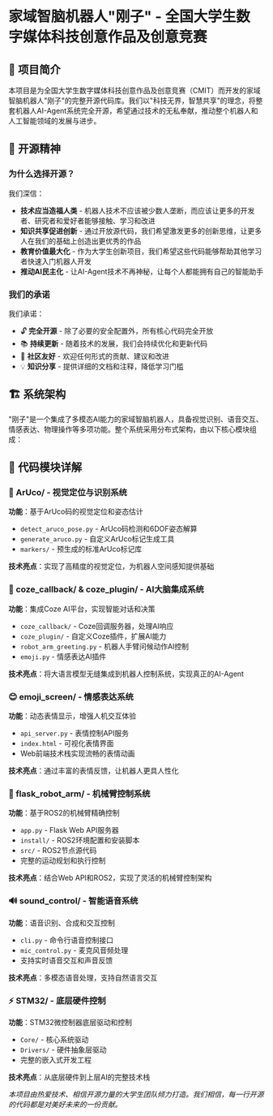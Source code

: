 # 家域智脑机器人"刚子" - 全国大学生数字媒体科技创意作品及创意竞赛

## 🤖 项目简介

本项目是为全国大学生数字媒体科技创意作品及创意竞赛（CMIT）而开发的家域智脑机器人"刚子"的完整开源代码库。我们以"科技无界，智慧共享"的理念，将整套机器人AI-Agent系统完全开源，希望通过技术的无私奉献，推动整个机器人和人工智能领域的发展与进步。

## 🌟 开源精神

### 为什么选择开源？

我们深信：
- **技术应当造福人类** - 机器人技术不应该被少数人垄断，而应该让更多的开发者、研究者和爱好者能够接触、学习和改进
- **知识共享促进创新** - 通过开放源代码，我们希望激发更多的创新思维，让更多人在我们的基础上创造出更优秀的作品
- **教育价值最大化** - 作为大学生创新项目，我们希望这些代码能够帮助其他学习者快速入门机器人开发
- **推动AI民主化** - 让AI-Agent技术不再神秘，让每个人都能拥有自己的智能助手

### 我们的承诺

我们承诺：
- 🔓 **完全开源** - 除了必要的安全配置外，所有核心代码完全开放
- 📚 **持续更新** - 随着技术的发展，我们会持续优化和更新代码
- 🤝 **社区友好** - 欢迎任何形式的贡献、建议和改进
- 💡 **知识分享** - 提供详细的文档和注释，降低学习门槛

## 🏗️ 系统架构

"刚子"是一个集成了多模态AI能力的家域智脑机器人，具备视觉识别、语音交互、情感表达、物理操作等多项功能。整个系统采用分布式架构，由以下核心模块组成：

## 📁 代码模块详解

### 🎯 ArUco/ - 视觉定位与识别系统
**功能**：基于ArUco码的视觉定位和姿态估计
- `detect_aruco_pose.py` - ArUco码检测和6DOF姿态解算
- `generate_aruco.py` - 自定义ArUco标记生成工具
- `markers/` - 预生成的标准ArUco标记库

**技术亮点**：实现了高精度的视觉定位，为机器人空间感知提供基础

### 🔗 coze_callback/ & coze_plugin/ - AI大脑集成系统
**功能**：集成Coze AI平台，实现智能对话和决策
- `coze_callback/` - Coze回调服务器，处理AI响应
- `coze_plugin/` - 自定义Coze插件，扩展AI能力
- `robot_arm_greeting.py` - 机器人手臂问候动作AI控制
- `emoji.py` - 情感表达AI插件

**技术亮点**：将大语言模型无缝集成到机器人控制系统，实现真正的AI-Agent

### 😊 emoji_screen/ - 情感表达系统
**功能**：动态表情显示，增强人机交互体验
- `api_server.py` - 表情控制API服务
- `index.html` - 可视化表情界面
- Web前端技术栈实现流畅的表情动画

**技术亮点**：通过丰富的表情反馈，让机器人更具人性化

### 🦾 flask_robot_arm/ - 机械臂控制系统
**功能**：基于ROS2的机械臂精确控制
- `app.py` - Flask Web API服务器
- `install/` - ROS2环境配置和安装脚本
- `src/` - ROS2节点源代码
- 完整的运动规划和执行控制

**技术亮点**：结合Web API和ROS2，实现了灵活的机械臂控制架构

### 🔊 sound_control/ - 智能语音系统
**功能**：语音识别、合成和交互控制
- `cli.py` - 命令行语音控制接口
- `mic_control.py` - 麦克风音频处理
- 支持实时语音交互和声音反馈

**技术亮点**：多模态语音处理，支持自然语言交互

### ⚡ STM32/ - 底层硬件控制
**功能**：STM32微控制器底层驱动和控制
- `Core/` - 核心系统驱动
- `Drivers/` - 硬件抽象层驱动
- 完整的嵌入式开发工程

**技术亮点**：从底层硬件到上层AI的完整技术栈



*本项目由热爱技术、相信开源力量的大学生团队倾力打造。我们相信，每一行开源的代码都是对美好未来的一份贡献。*
